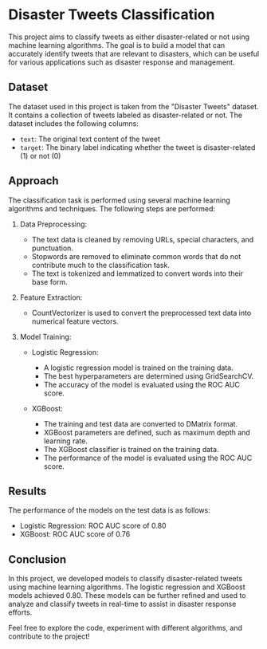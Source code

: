# Disaster Tweets Classification

This project aims to classify tweets as either disaster-related or not using machine learning algorithms. The goal is to build a model that can accurately identify tweets that are relevant to disasters, which can be useful for various applications such as disaster response and management.

## Dataset

The dataset used in this project is taken from the "Disaster Tweets" dataset. It contains a collection of tweets labeled as disaster-related or not. The dataset includes the following columns:
- `text`: The original text content of the tweet
- `target`: The binary label indicating whether the tweet is disaster-related (1) or not (0)

## Approach

The classification task is performed using several machine learning algorithms and techniques. The following steps are performed:

1. Data Preprocessing:
   - The text data is cleaned by removing URLs, special characters, and punctuation.
   - Stopwords are removed to eliminate common words that do not contribute much to the classification task.
   - The text is tokenized and lemmatized to convert words into their base form.

2. Feature Extraction:
   - CountVectorizer is used to convert the preprocessed text data into numerical feature vectors.

3. Model Training:
   - Logistic Regression:
     - A logistic regression model is trained on the training data.
     - The best hyperparameters are determined using GridSearchCV.
     - The accuracy of the model is evaluated using the ROC AUC score.

   - XGBoost:
     - The training and test data are converted to DMatrix format.
     - XGBoost parameters are defined, such as maximum depth and learning rate.
     - The XGBoost classifier is trained on the training data.
     - The performance of the model is evaluated using the ROC AUC score.

## Results

The performance of the models on the test data is as follows:
- Logistic Regression: ROC AUC score of 0.80
- XGBoost: ROC AUC score of 0.76



## Conclusion

In this project, we developed models to classify disaster-related tweets using machine learning algorithms. The logistic regression and XGBoost models achieved 0.80. These models can be further refined and used to analyze and classify tweets in real-time to assist in disaster response efforts.

Feel free to explore the code, experiment with different algorithms, and contribute to the project!



